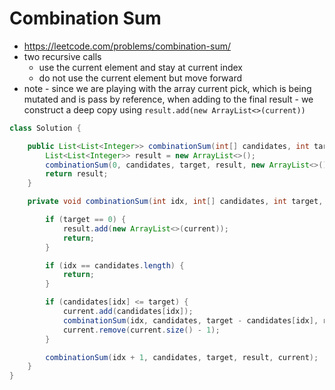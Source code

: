 # Combination Sum

- https://leetcode.com/problems/combination-sum/
- two recursive calls
  - use the current element and stay at current index
  - do not use the current element but move forward
- note - since we are playing with the array current pick, which is being mutated and is pass by reference, when adding to the final result - we construct a deep copy using `result.add(new ArrayList<>(current))`

```java
class Solution {

    public List<List<Integer>> combinationSum(int[] candidates, int target) {
        List<List<Integer>> result = new ArrayList<>();
        combinationSum(0, candidates, target, result, new ArrayList<>());
        return result;
    }

    private void combinationSum(int idx, int[] candidates, int target, List<List<Integer>> result, List<Integer> current) {

        if (target == 0) {
            result.add(new ArrayList<>(current));
            return;
        }

        if (idx == candidates.length) {
            return;
        }

        if (candidates[idx] <= target) {
            current.add(candidates[idx]);
            combinationSum(idx, candidates, target - candidates[idx], result, current);
            current.remove(current.size() - 1);
        }

        combinationSum(idx + 1, candidates, target, result, current);
    }
}
```

